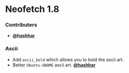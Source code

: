 # Neofetch 1.8

### Contributers

- **[@hashhar](https://github.com/hashhar)**

### Ascii

- Add `ascii_bold` which allows you to bold the ascii art.
- Better `Ubuntu-GNOME` ascii art. **[@hashhar](https://github.com/hashhar)**
